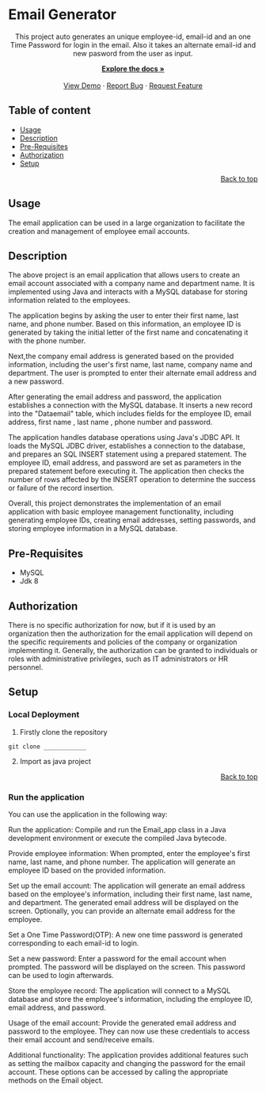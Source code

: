 # Email Generator

<p align="center">
This project auto generates an unique employee-id, email-id and an one Time Password for login in the email. Also it takes an alternate email-id and new pasword from the user as input.

<p align="center">
    <a href="readmelink"><strong>Explore the docs »</strong></a>
<br>
<br>
    <a href="https://vor.quodd.com/internal/approvals/#/login">View Demo</a>
    ·
    <a href="https://github.com/financeware/support-vmsqss/issues/new">Report Bug</a>
    ·
    <a href="https://github.com/financeware/support-vmsqss/issues/new">Request Feature</a>

## Table of content
- [Usage](#usage)
- [Description ](#description)
- [Pre-Requisites](#pre-requisites)
- [Authorization](#authorization)
- [Setup](#setup)

<p align="right">
 <a href="#email-generator">Back to top</a>
</p>


## Usage

 The email application can be used in a large organization to facilitate the creation and management of employee email accounts.
 
## Description

The above project is an email application that allows users to create an email account associated with a company name and department name. It is implemented using Java and interacts with a MySQL database for storing information related to the employees.

The application begins by asking the user to enter their first name, last name, and phone number. Based on this information, an employee ID is generated by taking the initial letter of the first name and concatenating it with the phone number.

Next,the company email address is generated based on the provided information, including the user's first name, last name, company name and department. The user is prompted to enter their alternate email address and a new password.  

After generating the email address and password, the application establishes a connection with the MySQL database. It inserts a new record into the "Dataemail" table, which includes fields for the employee ID, email address, first name , last name , phone number and password.

The application handles database operations using Java's JDBC API. It loads the MySQL JDBC driver, establishes a connection to the database, and prepares an SQL INSERT statement using a prepared statement. The employee ID, email address, and password are set as parameters in the prepared statement before executing it. The application then checks the number of rows affected by the INSERT operation to determine the success or failure of the record insertion.

Overall, this project demonstrates the implementation of an email application with basic employee management functionality, including generating employee IDs, creating email addresses, setting passwords, and storing employee information in a MySQL database.

## Pre-Requisites
* MySQL
* Jdk 8

## Authorization

There is no specific authorization for now, but if it is used by an organization then the authorization for the email application will depend on the specific requirements and policies of the company or organization implementing it. Generally, the authorization can be granted to individuals or roles with administrative privileges, such as IT administrators or HR personnel.


## Setup
   
### Local Deployment

1. Firstly clone the repository
```
git clone ____________
```

2. Import as java project 



<p align="right">
 <a href="#email-generator">Back to top</a>
</p>

### Run the application
You can use the application in the following way:

Run the application: Compile and run the Email_app class in a Java development environment or execute the compiled Java bytecode.

Provide employee information: When prompted, enter the employee's first name, last name, and phone number. The application will generate an employee ID based on the provided information.

Set up the email account: The application will generate an email address based on the employee's information, including their first name, last name, and department. The generated email address will be displayed on the screen. Optionally, you can provide an alternate email address for the employee.

Set a One Time Password(OTP): A new one time password is generated corresponding to each email-id to login.

Set a new password: Enter a password for the email account when prompted. The password will be displayed on the screen. This password can be used to login afterwards.

Store the employee record: The application will connect to a MySQL database and store the employee's information, including the employee ID, email address, and password.

Usage of the email account: Provide the generated email address and password to the employee. They can now use these credentials to access their email account and send/receive emails.

Additional functionality: The application provides additional features such as setting the mailbox capacity and changing the password for the email account. These options can be accessed by calling the appropriate methods on the Email object.